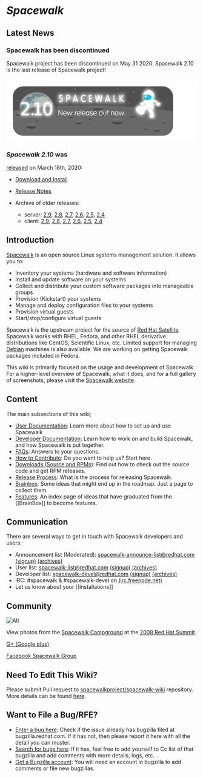 # *Spacewalk*

## __Latest News__

### Spacewalk has been discontinued

Spacewalk project has been discontinued on May 31 2020.
Spacewalk 2.10 is the last release of Spacewalk project!



![Alt](images/210release.png?raw=True)

### *Spacewalk 2.10* was
[released](https://github.com/spacewalkproject/spacewalk/wiki/Spacewalk-releases) on March 18th, 2020:

 * [Download and Install](HowToInstall)

 * [Release Notes](ReleaseNotes210)

 * Archive of older releases:
   * server:
     [2.9](https://copr.fedorainfracloud.org/coprs/g/spacewalkproject/spacewalk-2.9/),
     [2.8](https://copr.fedorainfracloud.org/coprs/g/spacewalkproject/spacewalk-2.8/),
     [2.7](https://copr-be.cloud.fedoraproject.org/archive/spacewalk/2.7/),
     [2.6](https://copr-be.cloud.fedoraproject.org/archive/spacewalk/2.6/),
     [2.5](https://copr-be.cloud.fedoraproject.org/archive/spacewalk/2.5/),
     [2.4](https://copr-be.cloud.fedoraproject.org/archive/spacewalk/2.4/)
   * client:
     [2.9](https://copr.fedorainfracloud.org/coprs/g/spacewalkproject/spacewalk-2.9-client/),
     [2.8](https://copr.fedorainfracloud.org/coprs/g/spacewalkproject/spacewalk-2.8-client/),
     [2.7](https://copr-be.cloud.fedoraproject.org/archive/spacewalk/2.7-client/),
     [2.6](https://copr-be.cloud.fedoraproject.org/archive/spacewalk/2.6-client/),
     [2.5](https://copr-be.cloud.fedoraproject.org/archive/spacewalk/2.5-client/),
     [2.4](https://copr-be.cloud.fedoraproject.org/archive/spacewalk/2.4-client/)

## __Introduction__

[Spacewalk](https://spacewalkproject.github.io/) is an open source Linux systems management solution.  It allows you to:

 * Inventory your systems (hardware and software information)
 * Install and update software on your systems
 * Collect and distribute your custom software packages into manageable groups
 * Provision (Kickstart) your systems
 * Manage and deploy configuration files to your systems
 * Provision virtual guests
 * Start/stop/configure virtual guests

Spacewalk is the upstream project for the source of [Red Hat Satellite](http://www.redhat.com/red_hat_network/). Spacewalk works with RHEL, Fedora, and other RHEL derivative distributions like CentOS, Scientific Linux, etc. Limited support for managing [Debian](RegisteringClients#debian) machines is also available. We are working on getting Spacewalk packages included in Fedora.

This wiki is primarily focused on the usage and development of Spacewalk. For a higher-level overview of Spacewalk, what it does, and for a full gallery of screenshots, please visit the [Spacewalk website](https://spacewalkproject.github.io).
## __Content__

The main subsections of this wiki;

 * [User Documentation](UserDocs): Learn more about how to set up and use Spacewalk
 * [Developer Documentation](DeveloperDocs): Learn how to work on and build Spacewalk, and how Spacewalk is put together.
 * [FAQs](SpacewalkFaq): Answers to your questions.
 * [How to Contribute](Contribute): Do you want to help us? Start here.
 * [Downloads (Source and RPMs)](DownloadIt): Find out how to check out the source code and get RPM releases.
 * [Release Process](ReleaseProcess): What is the process for releasing Spacewalk.
 * [Brainbox](BrainBox): Some ideas that might end up in the roadmap. Just a page to collect them.
 * [Features](Features): An index page of ideas that have graduated from the [[BrainBox]] to become features.

## __Communication__

There are several ways to get in touch with Spacewalk developers and users:

 * Announcement list (Moderated): spacewalk-announce-list@redhat.com [(signup)](https://www.redhat.com/mailman/listinfo/spacewalk-announce-list) [(archives)](https://www.redhat.com/archives/spacewalk-announce-list/)
 * User list: spacewalk-list@redhat.com [(signup)](https://www.redhat.com/mailman/listinfo/spacewalk-list) [(archives)](https://www.redhat.com/archives/spacewalk-list/)
 * Developer list: spacewalk-devel@redhat.com [(signup)](https://www.redhat.com/mailman/listinfo/spacewalk-devel) [(archives)](https://www.redhat.com/archives/spacewalk-devel/)
 * IRC: #spacewalk & #spacewalk-devel on [(irc.freenode.net)](http://freenode.net/)
 * Let us know about your [[Installations]]

## __Community__

![Alt](http://farm4.static.flickr.com/3257/2594729312_4c72913c2c_m.jpg)


View photos from the [Spacewalk Campground](http://www.flickr.com/photos/mairin/sets/72157605713726653/) at the [2008 Red Hat Summit](http://redhat.com/summit).

[G+ (Google plus)](https://plus.google.com/111907808094365263361/posts)

[Facebook Spacewalk Group](https://www.facebook.com/groups/108094892955/)
## __Need To Edit This Wiki?__

Please submit Pull request to [spacewalkproject/spacewalk-wiki](https://github.com/spacewalkproject/spacewalk-wiki) repository. More details can be found [here](WikiContribute).

## __Want to File a Bug/RFE?__

 * [Enter a bug here](https://bugzilla.redhat.com/enter_bug.cgi?product=Spacewalk): Check if the issue already has bugzilla filed at bugzilla.redhat.com. If it has not, then please report it here with all the detail you can muster.
 * [Search for bugs here](https://bugzilla.redhat.com/query.cgi?product=Spacewalk): If it has, feel free to add yourself to Cc list of that bugzilla and add comments with more details, logs, etc.
 * [Get a Bugzilla account](https://bugzilla.redhat.com/createaccount.cgi): You will need an account in bugzilla to add comments or file new bugzillas.
